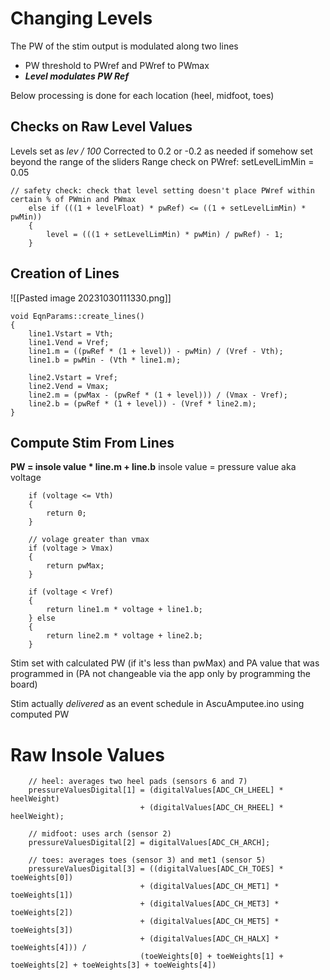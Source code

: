 # Changing Levels
The PW of the stim output is modulated along two lines
- PW threshold to PWref and PWref to PWmax
- ***Level modulates PW Ref***

Below processing is done for each location (heel, midfoot, toes)


## Checks on Raw Level Values
Levels set as *lev / 100*
Corrected to 0.2 or -0.2 as needed if somehow set beyond the range of the sliders 
Range check on PWref: setLevelLimMin = 0.05
```
// safety check: check that level setting doesn't place PWref within certain % of PWmin and PWmax
    else if (((1 + levelFloat) * pwRef) <= ((1 + setLevelLimMin) * pwMin))
    {
        level = (((1 + setLevelLimMin) * pwMin) / pwRef) - 1;
    }   
```

## Creation of Lines
![[Pasted image 20231030111330.png]]

```
void EqnParams::create_lines()
{
    line1.Vstart = Vth;
    line1.Vend = Vref;
    line1.m = ((pwRef * (1 + level)) - pwMin) / (Vref - Vth);
    line1.b = pwMin - (Vth * line1.m);

    line2.Vstart = Vref;
    line2.Vend = Vmax;
    line2.m = (pwMax - (pwRef * (1 + level))) / (Vmax - Vref);
    line2.b = (pwRef * (1 + level)) - (Vref * line2.m);
}
```

## Compute Stim From Lines
**PW = insole value * line.m + line.b**
insole value = pressure value aka voltage
```
    if (voltage <= Vth)
    {
        return 0;
    }

    // volage greater than vmax
    if (voltage > Vmax)
    {
        return pwMax;
    }

    if (voltage < Vref)
    {
        return line1.m * voltage + line1.b;
    } else
    {
        return line2.m * voltage + line2.b;
    }
```


Stim set with calculated PW (if it's less than pwMax) and PA value that was programmed in (PA not changeable via the app only by programming the board)

Stim actually *delivered* as an event schedule in AscuAmputee.ino using computed PW 

# Raw Insole Values
```
    // heel: averages two heel pads (sensors 6 and 7)
    pressureValuesDigital[1] = (digitalValues[ADC_CH_LHEEL] * heelWeight) 
                             + (digitalValues[ADC_CH_RHEEL] * heelWeight);

    // midfoot: uses arch (sensor 2)
    pressureValuesDigital[2] = digitalValues[ADC_CH_ARCH];

    // toes: averages toes (sensor 3) and met1 (sensor 5)
    pressureValuesDigital[3] = ((digitalValues[ADC_CH_TOES] * toeWeights[0])
                             + (digitalValues[ADC_CH_MET1] * toeWeights[1])
                             + (digitalValues[ADC_CH_MET3] * toeWeights[2])
                             + (digitalValues[ADC_CH_MET5] * toeWeights[3])
                             + (digitalValues[ADC_CH_HALX] * toeWeights[4])) / 
                             (toeWeights[0] + toeWeights[1] + toeWeights[2] + toeWeights[3] + toeWeights[4])
```



